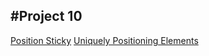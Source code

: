 #Project 10
---
[Position Sticky](https://codepen.io/behshad/pen/WNEwQMN)
[Uniquely Positioning Elements](https://codepen.io/behshad/pen/KGrxMx)